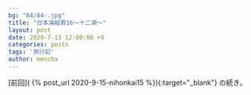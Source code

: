 ```yaml
---
bg: "84/84-.jpg"
title: "日本海縦貫16～十二湖～"
layout: post
date: 2020-7-13 12:00:00 +9
categories: posts
tags: '旅行記'
author: mencha
---
```


[前回]( {% post_url 2020-9-15-nihonkai15 %}){:target="_blank"} の続き。 

<!--more-->
![]()